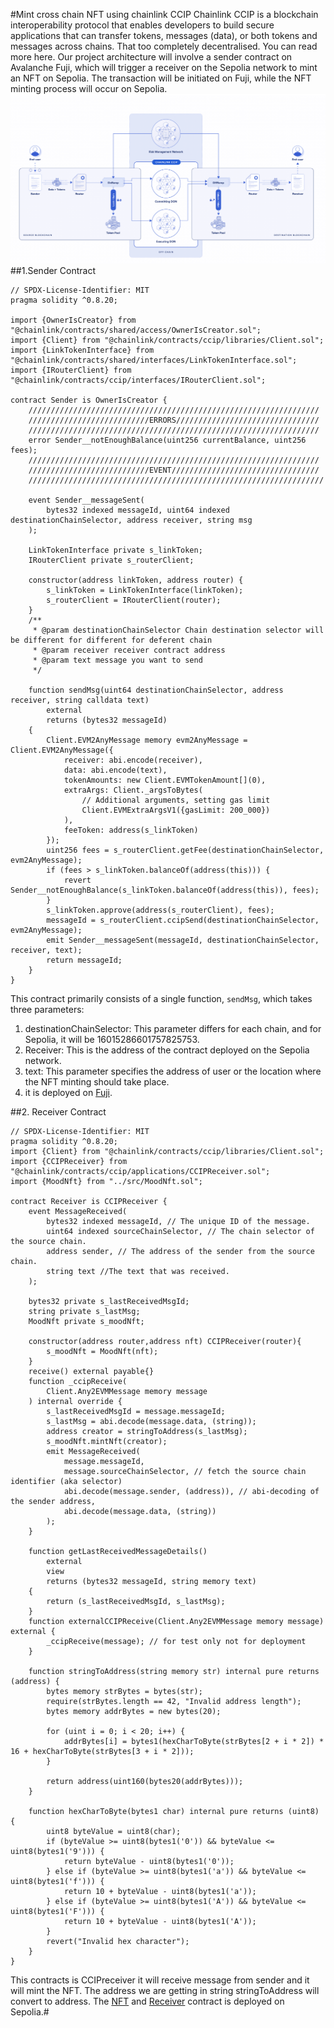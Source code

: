 #Mint cross chain NFT using chainlink CCIP
Chainlink CCIP is a blockchain interoperability protocol that enables developers to build secure applications that can transfer tokens, messages (data), or both tokens and messages across chains. That too completely decentralised. You can read more here.
Our project architecture will involve a sender contract on Avalanche Fuji, which will trigger a receiver on the Sepolia network to mint an NFT on Sepolia. The transaction will be initiated on Fuji, while the NFT minting process will occur on Sepolia.
![screenshot](Screenshot.png)
##1.Sender Contract

``` Solidity
// SPDX-License-Identifier: MIT
pragma solidity ^0.8.20;

import {OwnerIsCreator} from "@chainlink/contracts/shared/access/OwnerIsCreator.sol";
import {Client} from "@chainlink/contracts/ccip/libraries/Client.sol";
import {LinkTokenInterface} from "@chainlink/contracts/shared/interfaces/LinkTokenInterface.sol";
import {IRouterClient} from "@chainlink/contracts/ccip/interfaces/IRouterClient.sol";

contract Sender is OwnerIsCreator {
    /////////////////////////////////////////////////////////////////
    ///////////////////////////ERRORS////////////////////////////////
    /////////////////////////////////////////////////////////////////
    error Sender__notEnoughBalance(uint256 currentBalance, uint256 fees);
    /////////////////////////////////////////////////////////////////
    ///////////////////////////EVENT/////////////////////////////////
    //////////////////////////////////////////////////////////////////

    event Sender__messageSent(
        bytes32 indexed messageId, uint64 indexed destinationChainSelector, address receiver, string msg
    );

    LinkTokenInterface private s_linkToken;
    IRouterClient private s_routerClient;

    constructor(address linkToken, address router) {
        s_linkToken = LinkTokenInterface(linkToken);
        s_routerClient = IRouterClient(router);
    }
    /**
     * @param destinationChainSelector Chain destination selector will be different for different for deferent chain
     * @param receiver receiver contract address
     * @param text message you want to send
     */

    function sendMsg(uint64 destinationChainSelector, address receiver, string calldata text)
        external
        returns (bytes32 messageId)
    {
        Client.EVM2AnyMessage memory evm2AnyMessage = Client.EVM2AnyMessage({
            receiver: abi.encode(receiver),
            data: abi.encode(text),
            tokenAmounts: new Client.EVMTokenAmount[](0),
            extraArgs: Client._argsToBytes(
                // Additional arguments, setting gas limit
                Client.EVMExtraArgsV1({gasLimit: 200_000})
            ),
            feeToken: address(s_linkToken)
        });
        uint256 fees = s_routerClient.getFee(destinationChainSelector, evm2AnyMessage);
        if (fees > s_linkToken.balanceOf(address(this))) {
            revert Sender__notEnoughBalance(s_linkToken.balanceOf(address(this)), fees);
        }
        s_linkToken.approve(address(s_routerClient), fees);
        messageId = s_routerClient.ccipSend(destinationChainSelector, evm2AnyMessage);
        emit Sender__messageSent(messageId, destinationChainSelector, receiver, text);
        return messageId;
    }
}
```
This contract primarily consists of a single function, `sendMsg`, which takes three parameters:
1. destinationChainSelector: This parameter differs for each chain, and for Sepolia, it will be 16015286601757825753.
2. Receiver: This is the address of the contract deployed on the Sepolia network.
3. text: This parameter specifies the address of user or the location where the NFT minting should take place.
4. it is deployed on [Fuji](https://testnet.snowtrace.io/address/0x7aEedF5A3346f750dDdCcD050aD32a1F46A6FB54/contract/43113/writeContract?chainid=43113).

##2. Receiver Contract
``` Solidity
// SPDX-License-Identifier: MIT
pragma solidity ^0.8.20;
import {Client} from "@chainlink/contracts/ccip/libraries/Client.sol";
import {CCIPReceiver} from "@chainlink/contracts/ccip/applications/CCIPReceiver.sol";
import {MoodNft} from "../src/MoodNft.sol";

contract Receiver is CCIPReceiver {
    event MessageReceived(
        bytes32 indexed messageId, // The unique ID of the message.
        uint64 indexed sourceChainSelector, // The chain selector of the source chain.
        address sender, // The address of the sender from the source chain.
        string text //The text that was received.
    );

    bytes32 private s_lastReceivedMsgId;
    string private s_lastMsg;
    MoodNft private s_moodNft;

    constructor(address router,address nft) CCIPReceiver(router){
        s_moodNft = MoodNft(nft);
    }
    receive() external payable{}
    function _ccipReceive(
        Client.Any2EVMMessage memory message
    ) internal override {
        s_lastReceivedMsgId = message.messageId;
        s_lastMsg = abi.decode(message.data, (string));
        address creator = stringToAddress(s_lastMsg);
        s_moodNft.mintNft(creator);
        emit MessageReceived(
            message.messageId,
            message.sourceChainSelector, // fetch the source chain identifier (aka selector)
            abi.decode(message.sender, (address)), // abi-decoding of the sender address,
            abi.decode(message.data, (string))
        );
    }

    function getLastReceivedMessageDetails()
        external
        view
        returns (bytes32 messageId, string memory text)
    {
        return (s_lastReceivedMsgId, s_lastMsg);
    }
    function externalCCIPReceive(Client.Any2EVMMessage memory message) external {
        _ccipReceive(message); // for test only not for deployment
    }

    function stringToAddress(string memory str) internal pure returns (address) {
        bytes memory strBytes = bytes(str);
        require(strBytes.length == 42, "Invalid address length");
        bytes memory addrBytes = new bytes(20);

        for (uint i = 0; i < 20; i++) {
            addrBytes[i] = bytes1(hexCharToByte(strBytes[2 + i * 2]) * 16 + hexCharToByte(strBytes[3 + i * 2]));
        }

        return address(uint160(bytes20(addrBytes)));
    }

    function hexCharToByte(bytes1 char) internal pure returns (uint8) {
        uint8 byteValue = uint8(char);
        if (byteValue >= uint8(bytes1('0')) && byteValue <= uint8(bytes1('9'))) {
            return byteValue - uint8(bytes1('0'));
        } else if (byteValue >= uint8(bytes1('a')) && byteValue <= uint8(bytes1('f'))) {
            return 10 + byteValue - uint8(bytes1('a'));
        } else if (byteValue >= uint8(bytes1('A')) && byteValue <= uint8(bytes1('F'))) {
            return 10 + byteValue - uint8(bytes1('A'));
        }
        revert("Invalid hex character");
    }
}
```
This contracts is CCIPreceiver it will receive message from sender and it will mint the NFT. The address we are getting in string stringToAddress will convert to address.
The [NFT](https://sepolia.etherscan.io/address/0xeb2fd9a944b34640ae93b8b2ac7404731a79ca63) and [Receiver](https://sepolia.etherscan.io/address/0x4b5ee188470b7f8b72e9748158d893f1a99323ed#code) contract is deployed on Sepolia.#
